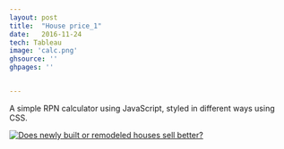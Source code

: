 ```yaml
---
layout: post
title:  "House price_1"
date:   2016-11-24
tech: Tableau
image: 'calc.png'
ghsource: ''
ghpages: ''


---
```

A simple RPN calculator using JavaScript, styled in different ways using CSS.

<div class='tableauPlaceholder' id='viz1480150122933' style='position: relative'><noscript><a href='#'><img alt='Does newly built or  remodeled houses sell better? ' src='https:&#47;&#47;public.tableau.com&#47;static&#47;images&#47;G8&#47;G8MZYHN4K&#47;1_rss.png' style='border: none' /></a></noscript><object class='tableauViz'  style='display:none;'><param name='host_url' value='https%3A%2F%2Fpublic.tableau.com%2F' /> <param name='path' value='shared&#47;G8MZYHN4K' /> <param name='toolbar' value='yes' /><param name='static_image' value='https:&#47;&#47;public.tableau.com&#47;static&#47;images&#47;G8&#47;G8MZYHN4K&#47;1.png' /> <param name='animate_transition' value='yes' /><param name='display_static_image' value='yes' /><param name='display_spinner' value='yes' /><param name='display_overlay' value='yes' /><param name='display_count' value='yes' /></object></div>                <script type='text/javascript'>                    var divElement = document.getElementById('viz1480150122933');                    var vizElement = divElement.getElementsByTagName('object')[0];                    vizElement.style.width='100%';vizElement.style.height=(divElement.offsetWidth*0.75)+'px';                    var scriptElement = document.createElement('script');                    scriptElement.src = 'https://public.tableau.com/javascripts/api/viz_v1.js';                    vizElement.parentNode.insertBefore(scriptElement, vizElement);                </script>
